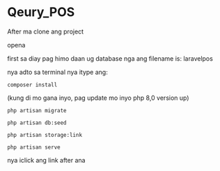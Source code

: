 # Qeury_POS
After ma clone ang project

opena

first sa diay pag himo daan ug database nga ang filename is: laravelpos

nya adto sa terminal nya itype ang:
````
composer install 
````
(kung di mo gana inyo, pag update mo inyo php 8,0 version up)
````
php artisan migrate
````
````
php artisan db:seed
````
````
php artisan storage:link
````
````
php artisan serve
````
nya iclick ang link after ana
